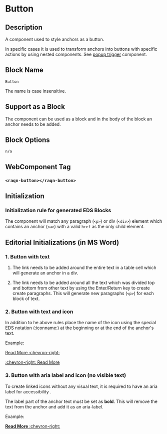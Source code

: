 # Button
## Description
A component used to style anchors as a button.

In specific cases it is used to transform anchors into buttons with specific actions by using nested components.
See [popup trigger](./../popup-trigger/popup-trigger.md) component.

## Block Name

`Button`

The name is case insensitive.

## Support as a Block

The component can be used as a block and in the body of the block an anchor needs to be added.

## Block Options

`n/a`

## WebComponent Tag
### `<raqn-button></raqn-button>`


## Initialization
### Initialization rule for generated EDS Blocks
The component will match any paragraph (`<p>`) or div (`<div>`) element which contains an anchor (`<a>`) with a valid `href` as the only child element.

## Editorial Initializations (in MS Word)
### 1. Button with text
1. The link needs to be added around the entire text in a table cell which will generate an anchor in a div.

2. The link needs to be added around all the text which was divided top and bottom from other text by using the Enter/Return key to create create paragraphs.
This will generate new paragraphs (`<p>`) for each block of text.

### 2. Button with text and icon

In addition to he above rules place the name of the icon using the special EDS notation (:iconname:) at the beginning or at the end of the anchor's text.

Example: 

[Read More :chevron-right:]()

[:chevron-right: Read More]()


### 3. Button with aria label and icon (no visible text)

To create linked icons without any visual text, it is required to have an aria label for accessibility .

The label part of the anchor text must be set as **bold**. This will remove the text from the anchor and add it as an aria-label.

Example: 

[**Read More** :chevron-right:]()



